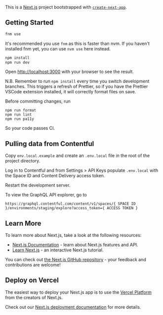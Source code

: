 This is a [Next.js](https://nextjs.org/) project bootstrapped with [`create-next-app`](https://github.com/vercel/next.js/tree/canary/packages/create-next-app).

## Getting Started

```bash
fnm use
```

It's recommended you use `fnm` as this is faster than nvm. If you haven't installed fnm yet, you can use `nvm use` here instead.

```bash
npm install
npm run dev
```

Open [http://localhost:3000](http://localhost:3000) with your browser to see the result.

N.B. Remember to run `npm install` every time you switch development branches. This triggers a refresh of Prettier, so if you have the Prettier VSCode extension installed, it will correctly format files on save.

Before committing changes, run

```
npm run format
npm run lint
npm run pa11y
```

So your code passes CI.

## Pulling data from Contentful

Copy `env.local.example` and create an `.env.local` file in the root of the project directory.

Log in to Contentful and from Settings > API Keys populate `.env.local` with the Space ID and Content Delivery access token.

Restart the development server.

To view the GraphQL API explorer, go to

```
https://graphql.contentful.com/content/v1/spaces/{ SPACE ID }/environments/staging/explore?access_token={ ACCESS TOKEN }
```

## Learn More

To learn more about Next.js, take a look at the following resources:

- [Next.js Documentation](https://nextjs.org/docs) - learn about Next.js features and API.
- [Learn Next.js](https://nextjs.org/learn) - an interactive Next.js tutorial.

You can check out [the Next.js GitHub repository](https://github.com/vercel/next.js/) - your feedback and contributions are welcome!

## Deploy on Vercel

The easiest way to deploy your Next.js app is to use the [Vercel Platform](https://vercel.com/new?utm_medium=default-template&filter=next.js&utm_source=create-next-app&utm_campaign=create-next-app-readme) from the creators of Next.js.

Check out our [Next.js deployment documentation](https://nextjs.org/docs/deployment) for more details.
